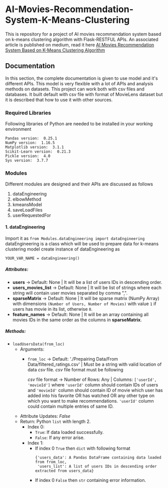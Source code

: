 # AI-Movies-Recommendation-System-K-Means-Clustering
This is repository for a project of AI movies recommendation system based on k-means clustering algorithm with Flask-RESTFUL APIs. An associated article is published on medium, read it here
[AI Movies Recommendation System Based on K-Means Clustering Algorithm](https://medium.com/@asdkazmi/ai-movies-recommendation-system-with-clustering-based-k-means-algorithm-f04467e02fcd)

## Documentation
In this section, the complete documentation is given to use model and it's different APIs. This model is very flexible with a lot of APIs and analysis methods on datasets. This project can work both with csv files and databases. It built default with csv file with format of MovieLens dataset but it is described that how to use it with other sources. 
### Required Libraries
Following libraries of Python are needed to be installed in your working environment
```
Pandas version:  0.25.1
NumPy version:  1.16.5
Matplotlib version:  3.1.1
Scikit-Learn version:  0.21.3
Pickle version:  4.0
Sys version:  3.7.7
```
### Modules
Different modules are designed and their APIs are discussed as follows
1. dataEngineering
2. elbowMethod
3. kmeansModel
4. saveLoadFiles
5. userRequestedFor
#### 1. dataEngineering
Import it as `from Modules.dataEngineering import dataEngineering`
dataEngineering is a class which will be used to prepare data for k-means clustering model
create instance of dataEngineering as
```
YOUR_VAR_NAME = dataEngineering()
```
##### Attributes:
- **users** -> Default: None | It will be a list of users IDs in descending order.
- **users_movies_list** -> Default: None | It will be list of strings where each string will contain user movies separated by comma ",".
- **sparseMatrix** -> Default: None | It will be sparse matrix (NumPy Array) with dimensions `(Number of Users, Number of Movies)` with value `1` if users has movie in its list, otherwise `0`.
- **feature_names** -> Default: None | It will be an array containing all movies IDs in the same order as the columns in **sparseMatrix**.
##### Methods:
- ```loadUsersData(from_loc)```
  - Arguments:
    - `from_loc` -> Default: './Prepairing Data/From Data/filtered_ratings.csv' | Must be a string with valid location of data _csv_ file. _csv_ file format must be following
      
      _csv_ file format -> Number of Rows: Any | Columns: `['userId', 'movieId']` where `'userId'` column should contain IDs of users and `'movieId'` column should contain ID of movie which user has added into his favorite OR has watched OR any other type on which you want to make recommendations. `'userId'` column could contain multiple entries of same ID.
  - Attribute Updates: _False_
  - Return: Python `list` with length 2.
    - Index 0: 
      - `True`: If data loaded successfully.
      - `False`: If any error arise.
    - Index 1:
      - If index 0 `True` then `dict` with following format 
        ```
        {'users_data': A Pandas DataFrame containing data loaded from from_loc,
         'users_list': A list of users IDs in descending order extracted from users_data}
        ```
      - If index 0 `False` then `str` containing error information.
